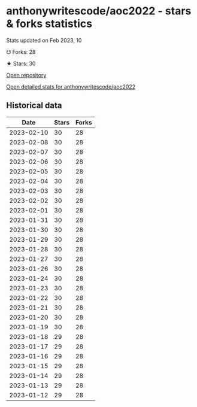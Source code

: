 # anthonywritescode/aoc2022 - stars & forks statistics

Stats updated on Feb 2023, 10

☋ Forks: 28

★ Stars: 30

[Open repository](https://github.com/anthonywritescode/aoc2022)

[Open detailed stats for anthonywritescode/aoc2022](https://reviewgithub.com/rep/anthonywritescode/aoc2022)

## Historical data
| Date | Stars | Forks |
|------|-------|-------|
| 2023-02-10 | 30 | 28 | 
| 2023-02-08 | 30 | 28 | 
| 2023-02-07 | 30 | 28 | 
| 2023-02-06 | 30 | 28 | 
| 2023-02-05 | 30 | 28 | 
| 2023-02-04 | 30 | 28 | 
| 2023-02-03 | 30 | 28 | 
| 2023-02-02 | 30 | 28 | 
| 2023-02-01 | 30 | 28 | 
| 2023-01-31 | 30 | 28 | 
| 2023-01-30 | 30 | 28 | 
| 2023-01-29 | 30 | 28 | 
| 2023-01-28 | 30 | 28 | 
| 2023-01-27 | 30 | 28 | 
| 2023-01-26 | 30 | 28 | 
| 2023-01-24 | 30 | 28 | 
| 2023-01-23 | 30 | 28 | 
| 2023-01-22 | 30 | 28 | 
| 2023-01-21 | 30 | 28 | 
| 2023-01-20 | 30 | 28 | 
| 2023-01-19 | 30 | 28 | 
| 2023-01-18 | 29 | 28 | 
| 2023-01-17 | 29 | 28 | 
| 2023-01-16 | 29 | 28 | 
| 2023-01-15 | 29 | 28 | 
| 2023-01-14 | 29 | 28 | 
| 2023-01-13 | 29 | 28 | 
| 2023-01-12 | 29 | 28 | 

